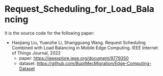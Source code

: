 # Request_Scheduling_for_Load_Balancing
It is the source code for the following paper: 


- Haojiang Liu, Yuanzhe Li, Shangguang Wang. Request Scheduling Combined with Load Balancing in Mobile Edge Computing. IEEE Internet of Things Journal, 2022
  - paper: https://ieeexplore.ieee.org/document/9779350
  - dataset: https://github.com/BuptMecMigration/Edge-Computing-Dataset
